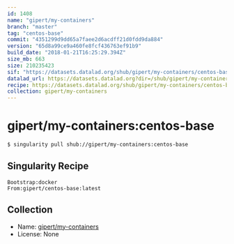 ```yaml
---
id: 1408
name: "gipert/my-containers"
branch: "master"
tag: "centos-base"
commit: "4351299d9dd65a7faee2d6acdff21d0fdd9da884"
version: "65d8a99ce9a460fe8fcf436763ef91b9"
build_date: "2018-01-21T16:25:29.394Z"
size_mb: 663
size: 210235423
sif: "https://datasets.datalad.org/shub/gipert/my-containers/centos-base/2018-01-21-4351299d-65d8a99c/65d8a99ce9a460fe8fcf436763ef91b9.simg"
datalad_url: https://datasets.datalad.org?dir=/shub/gipert/my-containers/centos-base/2018-01-21-4351299d-65d8a99c/
recipe: https://datasets.datalad.org/shub/gipert/my-containers/centos-base/2018-01-21-4351299d-65d8a99c/Singularity
collection: gipert/my-containers
---
```


# gipert/my-containers:centos-base

```bash
$ singularity pull shub://gipert/my-containers:centos-base
```

## Singularity Recipe

```singularity
Bootstrap:docker
From:gipert/centos-base:latest
```

## Collection

 - Name: [gipert/my-containers](https://github.com/gipert/my-containers)
 - License: None

